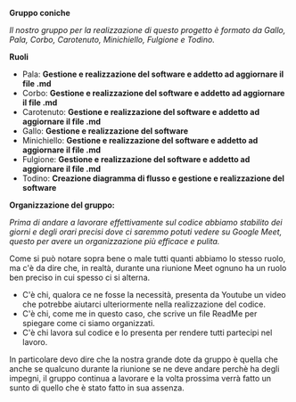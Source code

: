 **Gruppo coniche**

*Il nostro gruppo per la realizzazione di questo progetto è formato da Gallo, Pala, Corbo, Carotenuto, Minichiello, Fulgione e Todino.*

**Ruoli**
- Pala: **Gestione e realizzazione del software e addetto ad aggiornare il file .md**
- Corbo: **Gestione e realizzazione del software e addetto ad aggiornare il file .md**
- Carotenuto: **Gestione e realizzazione del software e addetto ad aggiornare il file .md**
- Gallo: **Gestione e realizzazione del software**
- Minichiello: **Gestione e realizzazione del software e addetto ad aggiornare il file .md**
- Fulgione: **Gestione e realizzazione del software e addetto ad aggiornare il file .md**
- Todino: **Creazione diagramma di flusso e gestione e realizzazione del software**

**Organizzazione del gruppo:**

*Prima di andare a lavorare effettivamente sul codice abbiamo stabilito dei giorni e degli orari precisi dove ci saremmo potuti vedere su Google Meet, questo per avere un organizzazione più efficace e pulita.*

Come si può notare sopra bene o male tutti quanti abbiamo lo stesso ruolo, ma c'è da dire che, in realtà, durante una riunione Meet ognuno ha un ruolo ben preciso in cui spesso ci si alterna.

- C'è chi, qualora ce ne fosse la necessità, presenta da Youtube un video che potrebbe aiutarci ulteriormente nella realizzazione del codice.
- C'è chi, come me in questo caso, che scrive un file ReadMe per spiegare come ci siamo organizzati.
- C'è chi lavora sul codice e lo presenta per rendere tutti partecipi nel lavoro.

In particolare devo dire che la nostra grande dote da gruppo è quella che anche se qualcuno durante la riunione se ne deve andare perchè ha degli impegni, il gruppo continua a lavorare e la volta prossima verrà fatto un sunto di quello che è stato fatto in sua assenza.
